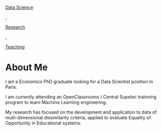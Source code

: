 <HTML>

<p><a href="NotHomePage.html">Data Science<p>, </p><a href="NotHomePage.html">Research<p>, </p><a href="NotHomePage.html">Teaching</a>




<body>
<h1> About Me </h1>

<p>I am a Economics PhD graduate looking for a Data Scientist position in Paris.

I am currently attending an OpenClassrooms / Central Supelec trainning program to learn Machine Learning engineering.

My research has focused on the development and application to data of mutli-dimensional dissimilarity criteria, applied to evaluate Equality of Opportunity in      Educational systems.</p>
</body>

</HTML>

